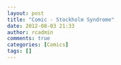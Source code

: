 ```yaml
---
layout: post
title: "Comic - Stockholm Syndrome"
date: 2012-08-03 21:33
author: rcadmin
comments: true
categories: [Comics]
tags: []
---
```

<a href="http://bitsmack.com/comics/2012/08/03/comic-stockholm-syndrome/" rel="attachment wp-att-2386"><img src="http://dl.bitsmack.com/uploads/2012/08/20120803.jpg" alt="" title=""  class="alignnone size-full wp-image-2386" /></a>
